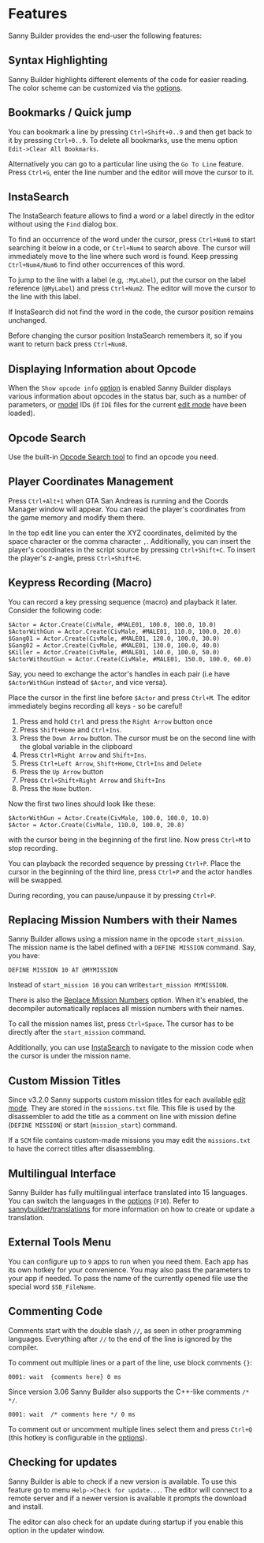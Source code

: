 # Features

Sanny Builder provides the end-user the following features:

## Syntax Highlighting

Sanny Builder highlights different elements of the code for easier reading. The color scheme can be customized via the [options](options/syntax-highlighting.md).

## Bookmarks / Quick jump

You can bookmark a line by pressing `Ctrl+Shift+0..9` and then get back to it by pressing `Ctrl+0..9`. To delete all bookmarks, use the menu option `Edit->Clear All Bookmarks`. 

Alternatively you can go to a particular line using the `Go To Line` feature. Press `Ctrl+G`, enter the line number and the editor will move the cursor to it.

## InstaSearch

The InstaSearch feature allows to find a word or a label directly in the editor without using the `Find` dialog box.

To find an occurrence of the word under the cursor, press `Ctrl+Num6` to start searching it below in a code, or `Ctrl+Num4` to search above. The cursor will immediately move to the line where such word is found. Keep pressing `Ctrl+Num4/Num6` to find other occurrences of this word.

To jump to the line with a label \(e.g, `:MyLabel`\), put the cursor on the label reference \(`@MyLabel`\) and press `Ctrl+Num2`. The editor will move the cursor to the line with this label.

If InstaSearch did not find the word in the code, the cursor position remains unchanged.

Before changing the cursor position InstaSearch remembers it, so if you want to return back press `Ctrl+Num8`.

## Displaying Information about Opcode

When the `Show opcode info` [option](options/editor.md) is enabled Sanny Builder displays various information about opcodes in the status bar, such as a number of parameters, or [model](coding/data-types.md#model-names) IDs \(if `IDE` files for the current [edit mode](edit-modes/#ide) have been loaded\).

## Opcode Search

Use the built-in [Opcode Search tool](opcode-search-tool.md) to find an opcode you need.

## Player Coordinates Management

Press `Ctrl+Alt+1` when GTA San Andreas is running and the Coords Manager window will appear. You can read the player's coordinates from the game memory and modify them there. 

In the top edit line you can enter the XYZ coordinates, delimited by the space character or the comma character `,`. Additionally, you can insert the player's coordinates in the script source by pressing `Ctrl+Shift+C`. To insert the player's z-angle, press `Ctrl+Shift+E`.

## Keypress Recording \(Macro\)

You can record a key pressing sequence \(macro\) and playback it later. Consider the following code:

```text
$Actor = Actor.Create(CivMale, #MALE01, 100.0, 100.0, 10.0)
$ActorWithGun = Actor.Create(CivMale, #MALE01, 110.0, 100.0, 20.0)
$Gang01 = Actor.Create(CivMale, #MALE01, 120.0, 100.0, 30.0)
$Gang02 = Actor.Create(CivMale, #MALE01, 130.0, 100.0, 40.0)
$Killer = Actor.Create(CivMale, #MALE01, 140.0, 100.0, 50.0)
$ActorWithoutGun = Actor.Create(CivMale, #MALE01, 150.0, 100.0, 60.0) 
```

Say, you need to exchange the actor's handles in each pair \(i.e have `$ActorWithGun` instead of `$Actor`, and vice versa\).

Place the cursor in the first line before `$Actor` and press `Ctrl+M`. The editor immediately begins recording all keys - so be careful!

1. Press and hold `Ctrl` and press the `Right Arrow` button once 
2. Press `Shift+Home` and `Ctrl+Ins`.
3. Press the `Down Arrow` button. The cursor must be on the second line with the global variable in the clipboard
4. Press `Ctrl+Right Arrow` and `Shift+Ins`.
5. Press `Ctrl+Left Arrow`, `Shift+Home`, `Ctrl+Ins` and `Delete`
6. Press the `Up Arrow` button
7. Press `Ctrl+Shift+Right Arrow` and `Shift+Ins`
8. Press the `Home` button.

Now the first two lines should look like these:

```text
$ActorWithGun = Actor.Create(CivMale, 100.0, 100.0, 10.0)
$Actor = Actor.Create(CivMale, 110.0, 100.0, 20.0)
```

with the cursor being in the beginning of the first line. Now press `Ctrl+M` to stop recording.

You can playback the recorded sequence by pressing `Ctrl+P`. Place the cursor in the beginning of the third line, press `Ctrl+P` and the actor handles will be swapped.

During recording, you can pause/unpause it by pressing `Ctrl+P`.

## Replacing Mission Numbers with their Names

Sanny Builder allows using a mission name in the opcode `start_mission`. The mission name is the label defined with a `DEFINE MISSION` command. Say, you have:

```text
DEFINE MISSION 10 AT @MYMISSION
```

Instead of `start_mission 10` you can write`start_mission MYMISSION`.

There is also the [Replace Mission Numbers](options/general.md#replace-mission-numbers) option. When it's enabled, the decompiler automatically replaces all mission numbers with their names.

To call the mission names list, press `Ctrl+Space`. The cursor has to be directly after the `start_mission` command.

Additionally, you can use [InstaSearch](features.md#instasearch) to navigate to the mission code when the cursor is under the mission name.

## Custom Mission Titles

Since v3.2.0 Sanny supports custom mission titles for each available [edit mode](edit-modes/#missions). They are stored in the `missions.txt` file. This file is used by the disassembler to add the title as a comment on line with mission define \(`DEFINE MISSION`\) or start \(`mission_start`\) command. 

If a `SCM` file contains custom-made missions you may edit the `missions.txt` to have the correct titles after disassembling.

## Multilingual Interface

Sanny Builder has fully multilingual interface translated into 15 languages. You can switch the languages in the [options](options/general.md#interface-language) \(`F10`\). Refer to [sannybuilder/translations](https://github.com/sannybuilder/translations) for more information on how to create or update a translation.

## External Tools Menu

You can configure up to `9` apps to run when you need them. Each app has its own hotkey for your convenience. You may also pass the parameters to your app if needed. To pass the name of the currently opened file use the special word `$SB_FileName`.

## Commenting Code

Comments start with the double slash `//`, as seen in other programming languages. Everything after `//` to the end of the line is ignored by the compiler.

To comment out multiple lines or a part of the line, use block comments `{}`:

```text
0001: wait  {comments here} 0 ms
```

Since version 3.06 Sanny Builder also supports the C++-like comments `/* */`.

```text
0001: wait  /* comments here */ 0 ms
```

To comment out or uncomment multiple lines select them and press `Ctrl+Q` \(this hotkey is configurable in the [options](options/hotkeys.md)\).

## Checking for updates

Sanny Builder is able to check if a new version is available. To use this feature go to menu `Help->Check for update...`. The editor will connect to a remote server and if a newer version is available it prompts the download and install. 

The editor can also check for an update during startup if you enable this option in the updater window.


